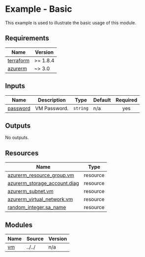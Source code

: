# Example - Basic

This example is used to illustrate the basic usage of this module.

<!-- BEGIN_TF_DOCS -->
## Requirements

| Name | Version |
|------|---------|
| <a name="requirement_terraform"></a> [terraform](#requirement\_terraform) | >= 1.8.4 |
| <a name="requirement_azurerm"></a> [azurerm](#requirement\_azurerm) | ~> 3.0 |

## Inputs

| Name | Description | Type | Default | Required |
|------|-------------|------|---------|:--------:|
| <a name="input_password"></a> [password](#input\_password) | VM Password. | `string` | n/a | yes |

## Outputs

No outputs.

## Resources

| Name | Type |
|------|------|
| [azurerm_resource_group.vm](https://registry.terraform.io/providers/hashicorp/azurerm/latest/docs/resources/resource_group) | resource |
| [azurerm_storage_account.diag](https://registry.terraform.io/providers/hashicorp/azurerm/latest/docs/resources/storage_account) | resource |
| [azurerm_subnet.vm](https://registry.terraform.io/providers/hashicorp/azurerm/latest/docs/resources/subnet) | resource |
| [azurerm_virtual_network.vm](https://registry.terraform.io/providers/hashicorp/azurerm/latest/docs/resources/virtual_network) | resource |
| [random_integer.sa_name](https://registry.terraform.io/providers/hashicorp/random/latest/docs/resources/integer) | resource |

## Modules

| Name | Source | Version |
|------|--------|---------|
| <a name="module_vm"></a> [vm](#module\_vm) | ../../ | n/a |
<!-- END_TF_DOCS -->
